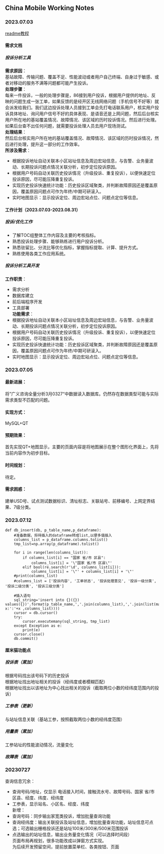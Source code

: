 ## China Mobile Working Notes
### 2023.07.03
[readme教程](https://blog.csdn.net/Strive_For_Future/article/details/120956016)  
#### 需求文档
##### 投诉分析工具<br>
**需求原因**：<br>
基站故障、传输问题、覆盖不足、性能波动或者用户自己终端、自身过于敏感、或者对移动的服务不满等问题都可能产生投诉。<br>
**处理步骤**：<br>
每来一件投诉，一般的处理步骤是，86接到用户投诉，根据用户提供的地址、反映的问题生成一张工单，如果反馈的是经开区无线网络问题（手机信号不好等）就会派发给我们。我们这边投诉处理人员接到工单会先打电话联系用户，核实用户投诉具体地址、询问用户信号不好的具体表现、是语音还是上网问题，然后后台核实用户所在地的基站覆盖情况、故障情况、该区域的历时投诉情况。然后进行处理。如果后台查不出任何问题，就需要投诉处理人员去用户现场测试。<br>
**处理结果**：<br>
然后后台核实用户所在地的基站覆盖情况、故障情况、该区域的历时投诉情况，然后进行处理，提升这一部分的工作效率。<br>
**所涉及需求**：<br>
* 根据投诉地址自动关联本小区站址信息及周边宏站信息，与告警、业务量波动、长期投诉问题点情况关联分析，初步定位投诉原因。<br>
* 根据用户号码自动关联历史投诉情况（升级投诉、重复投诉），以便快速定位投诉原因，尽可能压降重复投诉。<br>
* 实现历史投诉快速统计功能：历史投诉区域聚类，并判断故障原因还是覆盖原因，覆盖原因问题点可作为年终/中期可研滚入。<br>
* 实时地图显示：显示投诉定位、周边宏站点位、问题点定位等信息。
#### 工作计划（2023.07.03-2023.08.31）
##### 投诉/优化工作<br>
* 了解TOC组整体工作内容及主要的考核指标。<br>
* 熟悉投诉处理步骤、能够熟练进行用户投诉分析。<br>
* 熟悉驻留比、分流比等优化指标，掌握指标提取、计算、提升方式。<br>
* 熟练使用各类工作应用系统。<br>
##### 投诉分析工具开发<br>
**工作职责**：
* 需求分析<br>
* 数据库建立<br>
* 前后端程序开发<br>
* 工具部署<br>
**功能需求**：
* 根据投诉地址自动关联本小区站址信息及周边宏站信息，与告警、业务量波动、长期投诉问题点情况关联分析，初步定位投诉原因。<br>
* 根据用户号码自动关联历史投诉情况（升级投诉、重复投诉），以便快速定位投诉原因，尽可能压降重复投诉。<br>
* 实现历史投诉快速统计功能：历史投诉区域聚类，并判断故障原因还是覆盖原因，覆盖原因问题点可作为年终/中期可研滚入。<br>
* 实时地图显示：显示投诉定位、周边宏站点位、问题点定位等信息。<br>
### 2023.07.05
#### 最新进展：<br>
将”广义咨询全量分析3月0327“中数据读入数据库。仍然存在数据类型可能与实际需求类型不匹配的问题。<br>
#### 实现方式：<br>
MySQL+QT<br>
#### 预期效果：<br>
首先实现QT+地图显示，主要的页面内容是将地图展示在整个图形化界面上，先将当前内容作为初步目标。<br>
#### 时间规划：<br>
待定。<br>
#### 需求困惑：<br>
建单USD号、试点测试数据标识、清址标志、关联站号、前移编号、上网定界结果、7级分类。<br>
### 2023.07.12
```
def db_insert(db, p_table_name,p_dataframe):
    #准备数据，将待插入的dataframe转成list,以便多值插入
    columns_list = p_dataframe.columns.tolist()
    tmp_list=np.array(p_dataframe).tolist()
    
    for i in range(len(columns_list)):
        if columns_list[i] == "国家 省/市 区县":
            columns_list[i] = '\"国家 省/市 区县\"'
        elif bool(re.search(r'\d', columns_list[i])):
            columns_list[i] = '\"' + columns_list[i] + '\"'
    #print(columns_list)
    #columns_list = ['投诉内容', '工单状态', '投诉处理意见', '投诉一级分类', '投诉二级分类', '投诉三级分类']
    
    #插入语句
    sql_string='insert into {}({}) values({})'.format(p_table_name,','.join(columns_list),','.join(list(map(lambda x:':'+x ,columns_list))))
    cursor = db.cursor()
    try:
        cursor.executemany(sql_string, tmp_list)
    except Exception as e:
        print(e)
    cursor.close()
    db.commit()
```
#### 厘米猫功能点<br>
##### 投诉表（累加）<br>
根据号码找出该号码下的历史投诉<br>
根据地址找出地址相关的投诉（经纬度或者模糊匹配）<br>
根据地址找出以该地址为中心找出相关的投诉（截取两位小数的经纬度范围内的投诉）<br>
##### 工参表（更新）<br>
与站址信息关联（基站工参，按照截取两位小数的经纬度范围）<br>
##### 用量表（累加）<br>
工参站址的性能波动情况，流量变化<br>
##### 故障表（累加）<br>

### 20230727
查询信息冗余：<br>
* 查询号码/地址，仅显示 电话接入时间，接触流水号、故障号码、国家 省/市 区县、经度、纬度、经纬度<br>
* 工参表，显示站名、小区名、经度、纬度<br>
新增：<br>
* 查询号码：同步输出家宽类投诉，增加批量查询功能<br>
* 查询经纬度：输出关联投诉及站址信息，增加批量查询功能，站址信息可点选；可选输出栅格投诉还是站址100米/300米/500米范围投诉<br>
* 点选输出的站址信息，输出业务量变化情况（可以选择时间段）<br>
页面布局再规划，很多功能改成以弹窗方式实现。<br>
为后续开发预留空间，提前放置菜单栏、各类按钮、页面<br>
